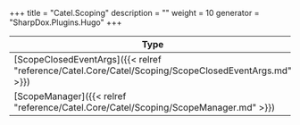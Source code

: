 

+++
title = "Catel.Scoping" 
description = ""
weight = 10
generator = "SharpDox.Plugins.Hugo"
+++

Type|Description
---|---
[ScopeClosedEventArgs]({{< relref "reference/Catel.Core/Catel/Scoping/ScopeClosedEventArgs.md" >}})| 
[ScopeManager]({{< relref "reference/Catel.Core/Catel/Scoping/ScopeManager.md" >}})| 

